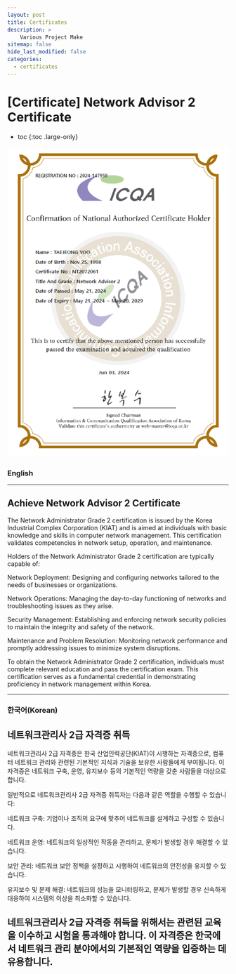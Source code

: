 ```yaml
---
layout: post
title: Certificates
description: >
    Various Project Make
sitemap: false
hide_last_modified: false
categories:
  - certificates
---
```


# [Certificate] Network Advisor 2 Certificate

* toc
{:toc .large-only}

![screenshot](/assets/img/blog/icqa.png)
### English
---
## Achieve Network Advisor 2 Certificate

  The Network Administrator Grade 2 certification is issued by the Korea Industrial Complex Corporation (KIAT) and is aimed at individuals with basic knowledge and skills in computer network management. This certification validates competencies in network setup, operation, and maintenance.

Holders of the Network Administrator Grade 2 certification are typically capable of:

Network Deployment: Designing and configuring networks tailored to the needs of businesses or organizations.

Network Operations: Managing the day-to-day functioning of networks and troubleshooting issues as they arise.

Security Management: Establishing and enforcing network security policies to maintain the integrity and safety of the network.

Maintenance and Problem Resolution: Monitoring network performance and promptly addressing issues to minimize system disruptions.

To obtain the Network Administrator Grade 2 certification, individuals must complete relevant education and pass the certification exam. This certification serves as a fundamental credential in demonstrating proficiency in network management within Korea.

---

### 한국어(Korean)
## 네트워크관리사 2급 자격증 취득
  
네트워크관리사 2급 자격증은 한국 산업인력공단(KIAT)이 시행하는 자격증으로, 컴퓨터 네트워크 관리와 관련된 기본적인 지식과 기술을 보유한 사람들에게 부여됩니다. 이 자격증은 네트워크 구축, 운영, 유지보수 등의 기본적인 역량을 갖춘 사람들을 대상으로 합니다.

일반적으로 네트워크관리사 2급 자격증 취득자는 다음과 같은 역할을 수행할 수 있습니다:

네트워크 구축: 기업이나 조직의 요구에 맞추어 네트워크를 설계하고 구성할 수 있습니다.

네트워크 운영: 네트워크의 일상적인 작동을 관리하고, 문제가 발생할 경우 해결할 수 있습니다.

보안 관리: 네트워크 보안 정책을 설정하고 시행하여 네트워크의 안전성을 유지할 수 있습니다.

유지보수 및 문제 해결: 네트워크의 성능을 모니터링하고, 문제가 발생할 경우 신속하게 대응하여 시스템의 이상을 최소화할 수 있습니다.

네트워크관리사 2급 자격증 취득을 위해서는 관련된 교육을 이수하고 시험을 통과해야 합니다. 이 자격증은 한국에서 네트워크 관리 분야에서의 기본적인 역량을 입증하는 데 유용합니다.
---